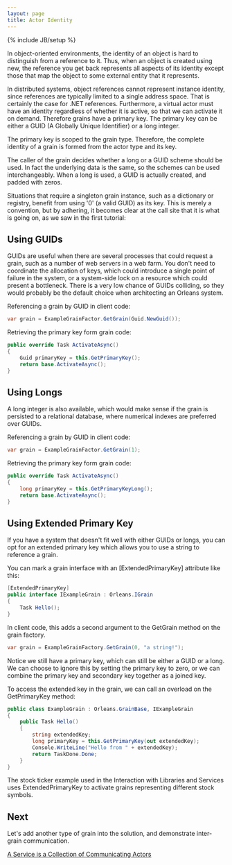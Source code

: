 ```yaml
---
layout: page
title: Actor Identity
---
```

{% include JB/setup %}

In object-oriented environments, the identity of an object is hard to distinguish from a reference to it. Thus, when an object is created using new, the reference you get back represents all aspects of its identity except those that map the object to some external entity that it represents.

 In distributed systems, object references cannot represent instance identity, since references are typically limited to a single address space. That is certainly the case for .NET references. Furthermore, a virtual actor must have an identity regardless of whether it is active, so that we can activate it on demand. Therefore grains have a primary key. The primary key can be either a GUID (A Globally Unique Identifier) or a long integer.

 The primary key is scoped to the grain type. Therefore, the complete identity of a grain is formed from the actor type and its key. 

 The caller of the grain decides whether a long or a GUID scheme should be used. In fact the underlying data is the same, so the schemes can be used interchangeably. When a long is used, a GUID is actually created, and padded with zeros.

 Situations that require a singleton grain instance, such as a dictionary or registry, benefit from using '0' (a valid GUID) as its key. This is merely a convention, but by adhering, it becomes clear at the call site that it is what is going on, as we saw in the first tutorial:

## Using GUIDs

GUIDs are useful when there are several processes that could request a grain, such as a number of web servers in a web farm. You don't need to coordinate the allocation of keys, which could introduce a single point of failure in the system, or a system-side lock on a resource which could present a bottleneck. There is a very low chance of GUIDs colliding, so they would probably be the default choice when architecting an Orleans system. 

 Referencing a grain by GUID in client code:

``` csharp
var grain = ExampleGrainFactor.GetGrain(Guid.NewGuid());
```

Retrieving the primary key form grain code:

``` csharp
public override Task ActivateAsync()
{
    Guid primaryKey = this.GetPrimaryKey();
    return base.ActivateAsync();
}
```

## Using Longs

A long integer is also available, which would make sense if the grain is persisted to a relational database, where numerical indexes are preferred over GUIDs.

 Referencing a grain by GUID in client code:

``` csharp
var grain = ExampleGrainFactor.GetGrain(1);
```

Retrieving the primary key form grain code:

``` csharp
public override Task ActivateAsync()
{
    long primaryKey = this.GetPrimaryKeyLong();
    return base.ActivateAsync();
}
```

## Using Extended Primary Key

If you have a system that doesn't fit well with either GUIDs or longs, you can opt for an extended primary key which allows you to use a string to reference a grain.

 You can mark a grain interface with an [ExtendedPrimaryKey] attribute like this:

``` csharp
[ExtendedPrimaryKey]
public interface IExampleGrain : Orleans.IGrain
{
    Task Hello();
}
```

In client code, this adds a second argument to the GetGrain method on the grain factory.

``` csharp
var grain = ExampleGrainFactory.GetGrain(0, "a string!");
```

Notice we still have a primary key, which can still be either a GUID or a long. We can choose to ignore this by setting the primary key to zero, or we can combine the primary key and secondary key together as a joined key.

 To access the extended key in the grain, we can call an overload on the  GetPrimaryKey method:

``` csharp
public class ExampleGrain : Orleans.GrainBase, IExampleGrain
{
    public Task Hello()
    {
	    string extendedKey;
        long primaryKey = this.GetPrimaryKey(out extendedKey);
        Console.WriteLine("Hello from " + extendedKey);
        return TaskDone.Done;
    }
}
```

The stock ticker example used in the  Interaction with Libraries and Services uses ExtendedPrimaryKey to activate grains representing different stock symbols.

## Next

Let's add another type of grain into the solution, and demonstrate inter-grain communication.

[A Service is a Collection of Communicating Actors](A-Service-is-a-Collection-of-Communicating-Actors)
